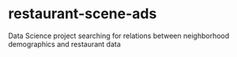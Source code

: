 # restaurant-scene-ads
Data Science project searching for relations between neighborhood demographics and restaurant data
